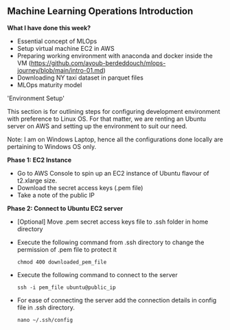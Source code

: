 ## **Machine Learning Operations Introduction**

**What I have done this week?**
- Essential concept of MLOps
- Setup virtual machine EC2 in AWS
- Preparing working environment with anaconda and docker inside the VM (https://github.com/ayoub-berdeddouch/mlops-journey/blob/main/intro-01.md)
- Downloading NY taxi dataset in parquet files
- MLOps maturity model


'Environment Setup'

This section is for outlining steps for configuring development environment with preference to Linux OS. For that matter, we are renting an Ubuntu server on AWS and setting up the environment to suit our need.

Note: I am on Windows Laptop, hence all the configurations done locally are pertaining to Windows OS only.

**Phase 1: EC2 Instance**

- Go to AWS Console to spin up an EC2 instance of Ubuntu flavour of t2.xlarge size.
- Download the secret access keys (.pem file)
- Take a note of the public IP

**Phase 2: Connect to Ubuntu EC2 server**

- [Optional] Move .pem secret access keys file to .ssh folder in home directory
- Execute the following command from .ssh directory to change the permission of .pem file to protect it

  `chmod 400 downloaded_pem_file`

- Execute the following command to connect to the server

    `ssh -i pem_file ubuntu@public_ip`

- For ease of connecting the server add the connection details in config file in .ssh directory.

    `nano ~/.ssh/config`
